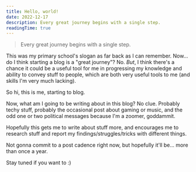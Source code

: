 ```yaml
---
title: Hello, world!
date: 2022-12-17
description: Every great journey begins with a single step.
readingTime: true
---
```


> Every great journey begins with a single step.

This was my primary school's slogan as far back as I can remember. Now... do I
think starting a blog is a "great journey"? No. _But_, I think there's a chance
it could be a useful tool for me in progressing my knowledge and ability to
convey stuff to people, which are both very useful tools to me (and skills I'm
very much lacking).

So hi, this is me, starting to blog.

Now, what am I going to be writing about in this blog? No clue. Probably techy
stuff, probably the occasional post about gaming or music, and the odd one or
two political messages because I'm a zoomer, goddammit.

Hopefully this gets me to write about stuff more, and encourages me to research
stuff and report my findings/struggles/tricks with different things.

Not gonna commit to a post cadence right now, but hopefully it'll be... more
than once a year.

Stay tuned if you want to :)
